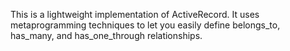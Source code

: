 This is a lightweight implementation of ActiveRecord. It uses metaprogramming techniques to let you easily define belongs_to, has_many, and has_one_through relationships.
